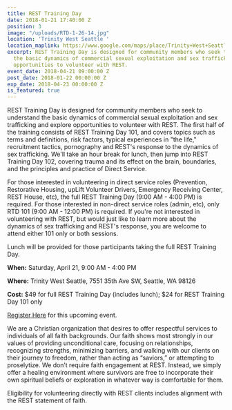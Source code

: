 ```yaml
---
title: REST Training Day
date: 2018-01-21 17:40:00 Z
position: 3
image: "/uploads/RTD-1-26-14.jpg"
location: 'Trinity West Seattle '
location_maplink: https://www.google.com/maps/place/Trinity+West+Seattle/@47.5343136,-122.3791877,17z/data=!3m1!4b1!4m5!3m4!1s0x54904114d665238f:0x634f213790a46d7!8m2!3d47.53431!4d-122.376999
excerpt: REST Training Day is designed for community members who seek to understand
  the basic dynamics of commercial sexual exploitation and sex trafficking and explore
  opportunities to volunteer with REST.
event_date: 2018-04-21 09:00:00 Z
post_date: 2018-01-22 00:00:00 Z
exp_date: 2018-04-23 00:00:00 Z
is_featured: true
---
```


REST Training Day is designed for community members who seek to understand the basic dynamics of commercial sexual exploitation and sex trafficking and explore opportunities to volunteer with REST. The first half of the training consists of REST Training Day 101, and covers topics such as terms and definitions, risk factors, typical experiences in "the life," recruitment tactics, pornography and REST's response to the dynamics of sex trafficking. We'll take an hour break for lunch, then jump into REST Training Day 102, covering trauma and its effect on the brain, boundaries, and the principles and practice of Direct Service.

For those interested in volunteering in direct service roles (Prevention, Restorative Housing, upLift Volunteer Drivers, Emergency Receiving Center, REST House, etc), the full REST Training Day (9:00 AM - 4:00 PM) is required. For those interested in non-direct service roles (admin, etc), only RTD 101 (9:00 AM - 12:00 PM) is required. If you're not interested in volunteering with REST, but would just like to learn more about the dynamics of sex trafficking and REST's response, you are welcome to attend either 101 only or both sessions.

Lunch will be provided for those participants taking the full REST Training Day. 

**When:** Saturday, April 21, 9:00 AM - 4:00 PM 

**Where:** Trinity West Seattle, 7551 35th Ave SW, Seattle, WA 98126

**Cost:** $49 for full REST Training Day (includes lunch); $24 for REST Training Day 101 only

[Register Here](https://form.jotform.com/60208694001952) for this upcoming event.


We are a Christian organization that desires to offer respectful services to individuals of all faith backgrounds. Our faith shows most strongly in our values of providing unconditional care, focusing on relationships, recognizing strengths, minimizing barriers, and walking with our clients on their journey to freedom, rather than acting as “saviors,” or attempting to proselytize. We don’t require faith engagement at REST. Instead, we simply offer a healing environment where survivors are free to incorporate their own spiritual beliefs or exploration in whatever way is comfortable for them.

Eligibility for volunteering directly with REST clients includes alignment with the REST statement of faith. 